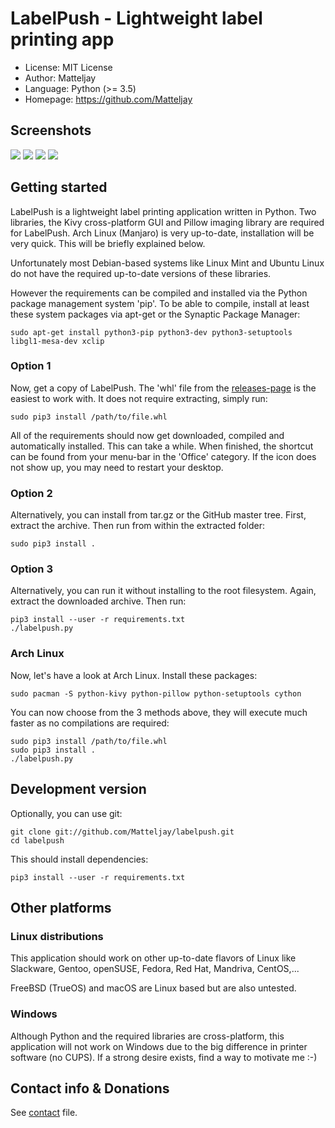 # LabelPush - Lightweight label printing app

- License: MIT License
- Author: Matteljay
- Language: Python (>= 3.5)
- Homepage: https://github.com/Matteljay

## Screenshots

![](screenshots/01_welcome.png)
![](screenshots/02_hello_serif.png)
![](screenshots/03_hello_double_bold.png)
![](screenshots/04_settings.png)

## Getting started

LabelPush is a lightweight label printing application written in Python.
Two libraries, the Kivy cross-platform GUI and Pillow imaging library
are required for LabelPush. Arch Linux (Manjaro) is very up-to-date,
installation will be very quick. This will be briefly explained below.

Unfortunately most Debian-based systems like Linux Mint and Ubuntu Linux
do not have the required up-to-date versions of these libraries.

However the requirements can be compiled and installed via the Python
package management system 'pip'. To be able to compile, install at least
these system packages via apt-get or the Synaptic Package Manager:

    sudo apt-get install python3-pip python3-dev python3-setuptools
    libgl1-mesa-dev xclip

### Option 1

Now, get a copy of LabelPush. The 'whl' file from the
[releases-page](https://github.com/Matteljay/labelpush/releases) is
the easiest to work with. It does not require extracting, simply run:

    sudo pip3 install /path/to/file.whl

All of the requirements should now get downloaded, compiled and
automatically installed. This can take a while. When finished, the
shortcut can be found from your menu-bar in the 'Office' category.
If the icon does not show up, you may need to restart your desktop.

### Option 2

Alternatively, you can install from tar.gz or the GitHub master tree.
First, extract the archive. Then run from within the extracted folder:

    sudo pip3 install .

### Option 3

Alternatively, you can run it without installing to the root
filesystem. Again, extract the downloaded archive. Then run:

    pip3 install --user -r requirements.txt
    ./labelpush.py

### Arch Linux

Now, let's have a look at Arch Linux. Install these packages:

    sudo pacman -S python-kivy python-pillow python-setuptools cython

You can now choose from the 3 methods above, they will execute much
faster as no compilations are required:

    sudo pip3 install /path/to/file.whl
    sudo pip3 install .
    ./labelpush.py


## Development version

Optionally, you can use git:

    git clone git://github.com/Matteljay/labelpush.git
    cd labelpush

This should install dependencies:

    pip3 install --user -r requirements.txt


## Other platforms


### Linux distributions

This application should work on other up-to-date flavors of Linux like
Slackware, Gentoo, openSUSE, Fedora, Red Hat, Mandriva, CentOS,...

FreeBSD (TrueOS) and macOS are Linux based but are also untested.


### Windows

Although Python and the required libraries are cross-platform, this
application will not work on Windows due to the big difference in
printer software (no CUPS). If a strong desire exists, find a way to
motivate me :-)


## Contact info & Donations

See [contact](CONTACT.md) file.


